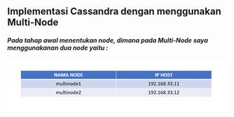 ## Implementasi Cassandra dengan menggunakan Multi-Node
##### Pada tahap awal menentukan node, dimana pada Multi-Node saya menggunakanan dua node yaitu : 

![Hasil](tabelku.png)
